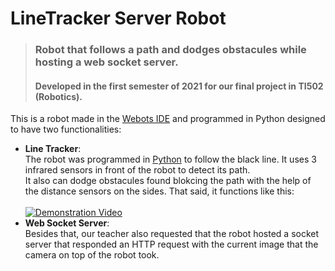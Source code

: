 # LineTracker Server Robot
> ### Robot that follows a path and dodges obstacules while hosting a web socket server.
> #### Developed in the first semester of 2021 for our final project in TI502 (Robotics).

This is a robot made in the [Webots IDE](https://cyberbotics.com) and programmed in Python designed to have two functionalities:
- <strong>Line Tracker</strong>:<br>
               The robot was programmed in [Python](https://www.python.org/) to follow the black line. It uses 3 infrared sensors in front of the robot to detect its path. <br>
               It also can dodge obstacules found blokcing the path with the help of the distance sensors on the sides. That said, it functions like this:<br><br>
               [![Demonstration Video](https://res.cloudinary.com/marcomontalbano/image/upload/v1623608774/video_to_markdown/images/streamable--hijhav-c05b58ac6eb4c4700831b2b3070cd403.jpg)](https://streamable.com/hijhav "Demonstration Video")<br>
- <strong>Web Socket Server</strong>:<br>
               Besides that, our teacher also requested that the robot hosted a socket server that responded an HTTP request with the current image that the camera on top of the robot took.
